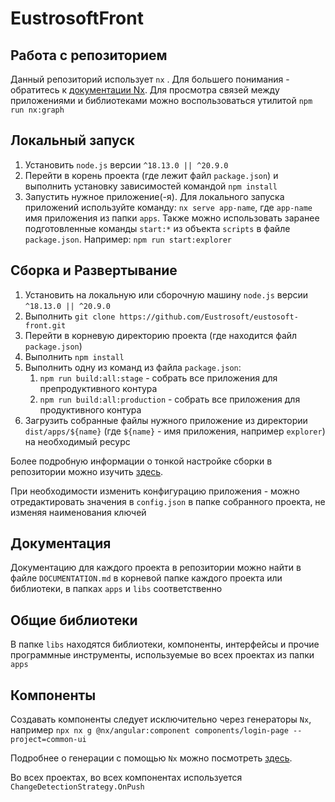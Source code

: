# EustrosoftFront

## Работа с репозиторием

Данный репозиторий использует `nx` . Для большего понимания - обратитесь к [документации Nx](https://nx.dev).
Для просмотра связей между приложениями и библиотеками можно воспользоваться утилитой `npm run nx:graph`

## Локальный запуск

1. Установить `node.js` версии `^18.13.0 || ^20.9.0`
2. Перейти в корень проекта (где лежит файл `package.json`) и выполнить установку зависимостей командой `npm install`
3. Запустить нужное приложение(-я). Для локального запуска приложений используйте команду: `nx serve app-name`, где `app-name` имя приложения из папки `apps`.
   Также можно использовать заранее подготовленные команды `start:*` из объекта `scripts` в файле `package.json`.
   Например: `npm run start:explorer`

## Сборка и Развертывание

1. Установить на локальную или сборочную машину `node.js` версии `^18.13.0 || ^20.9.0`
2. Выполнить `git clone https://github.com/Eustrosoft/eustosoft-front.git`
3. Перейти в корневую директорию проекта (где находится файл `package.json`)
4. Выполнить `npm install`
5. Выполнить одну из команд из файла `package.json`:
   1. `npm run build:all:stage` - собрать все приложения для препродуктивного контура
   2. `npm run build:all:production` - собрать все приложения для продуктивного контура
6. Загрузить собранные файлы нужного приложение из директории `dist/apps/${name}` (где `${name}` - имя приложения, например `explorer`) на необходимый ресурс

Более подробную информации о тонкой настройке сборки в репозитории можно изучить [здесь](https://nx.dev/packages/nx/documents/run).

При необходимости изменить конфигурацию приложения - можно отредактировать значения в `config.json` в папке собранного проекта, не изменяя наименования ключей

## Документация

Документацию для каждого проекта в репозитории можно найти в файле `DOCUMENTATION.md` в корневой папке каждого проекта или библиотеки, в папках `apps` и `libs` соответственно

## Общие библиотеки

В папке `libs` находятся библиотеки, компоненты, интерфейсы и
прочие программные инструменты, используемые во всех проектах из папки `apps`

## Компоненты

Создавать компоненты следует исключительно через генераторы `Nx`, например `npx nx g @nx/angular:component components/login-page --project=common-ui`

Подробнее о генерации с помощью `Nx` можно посмотреть [здесь](https://nx.dev/packages/angular/generators).

Во всех проектах, во всех компонентах используется `ChangeDetectionStrategy.OnPush`
